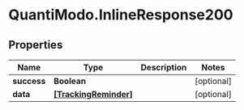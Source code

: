 # QuantiModo.InlineResponse200

## Properties
Name | Type | Description | Notes
------------ | ------------- | ------------- | -------------
**success** | **Boolean** |  | [optional] 
**data** | [**[TrackingReminder]**](TrackingReminder.md) |  | [optional] 


